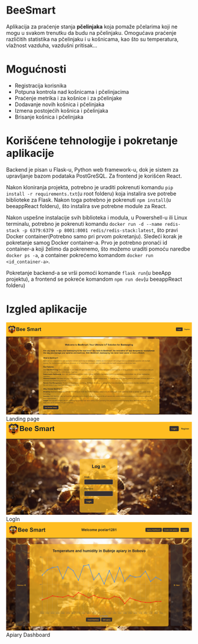 # BeeSmart

Aplikacija za praćenje stanja **pčelinjaka** koja pomaže pčelarima koji ne mogu u svakom trenutku da budu na pčelinjaku. Omogućava praćenje različitih statistika na pčelinjaku i u košnicama, kao što su temperatura, vlažnost vazduha, vazdušni pritisak...

# Mogućnosti
- Registracija korisnika
- Potpuna kontrola nad košnicama i pčelinjacima
- Praćenje metrika i za košnice i za pčelinjake
- Dodavanje novih košnica i pčelinjaka
- Izmena postojećih košnica i pčelinjaka
- Brisanje košnica i pčelinjaka

# Korišćene tehnologije i pokretanje aplikacije

Backend je pisan u Flask-u, Python web framework-u, dok je sistem za upravljanje bazom podataka PostGreSQL. Za frontend je korišćen React.

Nakon kloniranja projekta, potrebno je uraditi pokrenuti komandu `pip install -r requirements.txt`(u root folderu) koja instalira sve potrebe biblioteke za Flask. Nakon toga potrebno je pokrenuti `npm install`(u beeappReact folderu), što instalira sve potrebne module za React. 

Nakon uspešne instalacije svih biblioteka i modula, u Powershell-u ili Linux terminalu, potrebno je pokrenuti komandu `docker run -d --name redis-stack -p 6379:6379 -p 8001:8001 redis/redis-stack:latest`, što pravi Docker container(Potrebno samo pri prvom pokretanju). Sledeći korak je pokretanje samog Docker container-a. Prvo je potrebno pronaći id container-a koji želimo da pokrenemo, što možemo uraditi pomoću naredbe `docker ps -a`, a container pokrećemo komandom `docker run <id_container-a>`.

Pokretanje backend-a se vrši pomoći komande `flask run`(u beeApp projektu), a frontend se pokreće komandom `npm run dev`(u beeappReact folderu) 

# Izgled aplikacije
<img src = "/slike_readme/image.png">
Landing page
<img src = "/slike_readme/2.png">
LogIn
<img src = "/slike_readme/3.png">
Apiary Dashboard
